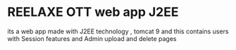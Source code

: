 # REELAXE OTT web app J2EE
 its a web app made with J2EE technology , tomcat 9 and this contains users with Session features and Admin upload and delete pages
